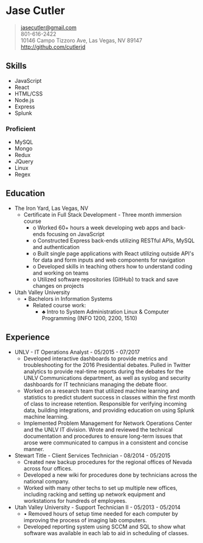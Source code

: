 # Jase Cutler
> jasecutler@gmail.com  
> 801-616-2422  
> 10146 Campo Tizzoro Ave, Las Vegas, NV 89147  
> http://github.com/cutlerjd  

## Skills
* JavaScript
* React
* HTML/CSS
* Node.js
* Express
* Splunk

### Proficient
* MySQL
* Mongo
* Redux
* JQuery
* Linux
* Regex

## Education
* The Iron Yard, Las Vegas, NV  
  * Certificate in Full Stack Development - Three month immersion course
    * o	Worked 60+ hours a week developing web apps and back-ends focusing on JavaScript
    * o	Constructed Express back-ends utilizing RESTful APIs, MySQL and authentication
    * o	Built single page applications with React utilizing outside API's for data and form inputs and web components for navigation
    * o	Developed skills in teaching others how to understand coding and working on teams
    * o	Utilized software repositories (GitHub) to track and save changes on projects
* Utah Valley University
  * •	Bachelors in Information Systems
    * Related course work:
      * ♣	Intro to System Administration Linux & Computer Programming (INFO 1200, 2200, 1510)
## Experience
* UNLV - IT Operations Analyst - 05/2015 - 07/2017
   * Developed interactive dashboards to provide metrics and troubleshooting for the 2016 Presidential debates. Pulled in Twitter analytics to provide real-time reports during the debates for the UNLV Communications department, as well as syslog and security dashboards for IT technicians managing the debate floor.
   * Worked on a research team that utilized machine learning and statistics to predict student success in classes within the first month of class to increase retention. Responsible for verifying incoming data, building integrations, and providing education on using Splunk machine learning.
   * Implemented Problem Management for Network Operations Center and the UNLV IT division. Wrote and reviewed the technical documentation and procedures to ensure long-term issues that arose were communicated to campus in a consistent and concise manner.
* Stewart Title - Client Services Technician - 08/2014 - 05/2015
  * Created new backup procedures for the regional offices of Nevada across four offices.
  * Developed a new wiki for procedures done by technicians across the national company.
  * Worked with many other techs to set up multiple new offices, including racking and setting up network equipment and workstations for hundreds of employees.
* Utah Valley University - Support Technician II - 05/2013 - 05/2014
  * •	Removed hours of setup time needed for each computer by improving the process of imaging lab computers.
  * Developed reporting system using SCCM and SQL to show what software was available in each lab to aid in scheduling of classes.
